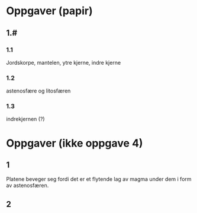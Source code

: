 # Oppgaver (papir)

## 1.#

### 1.1

Jordskorpe,
mantelen,
ytre kjerne,
indre kjerne

### 1.2

astenosfære og litosfæren

### 1.3

indrekjernen (?)

# Oppgaver (ikke oppgave 4)

## 1

Platene beveger seg fordi det er et flytende lag av magma under dem i form av astenosfæren.

## 2
